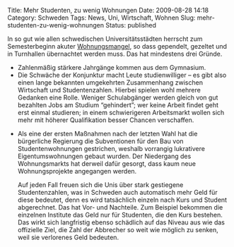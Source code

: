 Title: Mehr Studenten, zu wenig Wohnungen
Date: 2009-08-28 14:18
Category: Schweden
Tags: News, Uni, Wirtschaft, Wohnen
Slug: mehr-studenten-zu-wenig-wohnungen
Status: published

In so gut wie allen schwedischen Universitätsstädten herrscht zum
Semesterbeginn akuter
[Wohnungsmangel](http://www.dn.se/nyheter/sverige/studenter-utan-bostad-tvingas-talta-1.940242),
so dass gependelt, gezeltet und in Turnhallen übernachtet werden muss.
Das hat mindestens drei Gründe.

-   Zahlenmäßig stärkere Jahrgänge kommen aus dem Gymnasium.
-   Die Schwäche der Konjunktur macht Leute studienwilliger – es gibt
    also einen lange bekannten umgekehrten Zusammenhang zwischen
    Wirtschaft und Studentenzahlen. Hierbei spielen wohl mehrere
    Gedanken eine Rolle. Weniger Schulabgänger werden gleich von gut
    bezahlten Jobs am Studium “gehindert”; wer keine Arbeit findet geht
    erst einmal studieren; in einem schwierigeren Arbeitsmarkt wollen
    sich mehr mit höherer Qualifikation besser Chancen verschaffen.

<ul>
<li>
Als eine der ersten Maßnahmen nach der letzten Wahl hat die bürgerliche
Regierung die Subventionen für den Bau von Studentenwohnungen
gestrichen, weshalb vorrangig lukrativere Eigentumswohnungen gebaut
wurden. Der Niedergang des Wohnungsmarkts hat derweil dafür gesorgt,
dass kaum neue Wohnungsprojekte angegangen werden.

</p>
Auf jeden Fall freuen sich die Unis über stark gestiegene
Studentenzahlen, was in Schweden auch automatisch mehr Geld für diese
bedeutet, denn es wird tatsächlich einzeln nach Kurs und Student
abgerechnet. Das hat Vor- und Nachteile. Zum Beispiel bekommen die
einzelnen Institute das Geld nur für Studenten, die den Kurs bestehen.
Das wirkt sich langfristig ebenso schädlich auf das Niveau aus wie das
offizielle Ziel, die Zahl der Abbrecher so weit wie möglich zu senken,
weil sie verlorenes Geld bedeuten.

